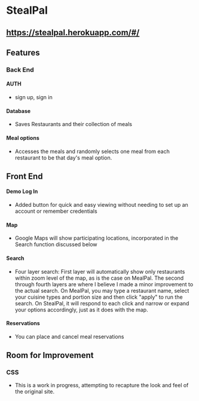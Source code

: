 # StealPal
## https://stealpal.herokuapp.com/#/

## Features

### Back End
#### AUTH
-  sign up, sign in
#### Database
- Saves Restaurants and their collection of meals
#### Meal options
- Accesses the meals and randomly selects one meal from each restaurant to be that day's meal option.

## Front End

#### Demo Log In
- Added button for quick and easy viewing without needing to set up an account or remember credentials
#### Map
- Google Maps will show participating locations, incorporated in the Search function discussed below
#### Search
- Four layer search: First layer will automatically show only restaurants within zoom level of the map, as is the case on MealPal. The second through fourth layers are where I believe I made a minor improvement to the actual search. On MealPal, you may type a restaurant name, select your cuisine types and portion size and then click "apply" to run the search. On StealPal, it will respond to each click and narrow or expand your options accordingly, just as it does with the map.
#### Reservations
- You can place and cancel meal reservations
## Room for Improvement

### CSS
- This is a work in progress, attempting to recapture the look and feel of the original site.
